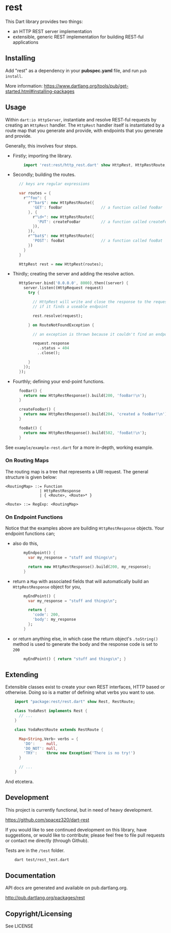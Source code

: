rest
====

This Dart library provides two things:

- an HTTP REST server implementation
- extensible, generic REST implementation for building REST-ful applications

Installing
----------

Add "rest" as a dependency in your **pubspec.yaml** file, and run `pub
install`.

More information: https://www.dartlang.org/tools/pub/get-started.html#installing-packages

Usage
-----

Within `dart:io HttpServer`, instantiate and resolve REST-ful requests by
creating an `HttpRest` handler. The `HttpRest` handler itself is instantiated
by a route map that you generate and provide, with endpoints that you generate
and provide.

Generally, this involves four steps.

- Firstly; importing the library.

```dart
        import 'rest:rest/http_rest.dart' show HttpRest, HttpRestRoute;
```

- Secondly; building the routes.

```dart
      // keys are regular expressions

      var routes = {
        r"^foo": {
          r"^bar$": new HttpRestRoute({
            'GET': fooBar                 // a function called fooBar
          }, {
            r"\d+": new HttpRestRoute({
              'PUT': createFooBar         // a function called createFooBar
            }),
          }),
          r"^bat$": new HttpRestRoute({
            'POST': fooBat                // a function called fooBat
          })
        }
      }

      HttpRest rest = new HttpRest(routes);
```

- Thirdly; creating the server and adding the resolve action.

```dart
      HttpServer.bind('0.0.0.0', 8000),then((server) {
        server.listen((HttpRequest request)
          try {

            // HttpRest will write and close the response to the request
            // if it finds a useable endpoint

            rest.resolve(request);

          } on RouteNotFoundException {

            // an exception is thrown because it couldn't find an endpoint

            request.response
              ..status = 404
              ..close();

          }
        });
      });
```

- Fourthly; defining your end-point functions.

```dart
      fooBar() {
        return new HttpRestResponse().build(200, 'fooBar!\n');
      }

      createFooBar() {
        return new HttpRestResponse().build(204, 'created a fooBar!\n');
      }

      fooBat() {
        return new HttpRestResponse().build(502, 'fooBat!\n');
      }
```

See `example/example-rest.dart` for a more in-depth, working example.

### On Routing Maps

The routing map is a tree that represents a URI request. The general structure
is given below:

    <RoutingMap> ::= Function
                   | HttpRestResponse
                   | { <Route>, <Route>* }

    <Route> ::= RegExp: <RoutingMap>

### On Endpoint Functions

Notice that the examples above are building `HttpRestResponse` objects.
Your endpoint functions can;

-   also do this,

```dart
        myEndpoint() {
          var my_response = "stuff and things\n";

          return new HttpRestResponse().build(200, my_response);
        }
```

-   return a `Map` with associated fields that will automatically build an
    `HttpRestResponse` object for you,

```dart
        myEndPoint() {
          var my_response = "stuff and things\n";

          return {
            'code': 200,
            'body': my_response
          };
        }
```

-   or return anything else, in which case the return object's `.toString()`
    method is used to generate the body and the response code is set to `200`

```dart
        myEndPoint() { return "stuff and things\n"; }
```


Extending
---------

Extensible classes exist to create your own REST interfaces, HTTP based or
otherwise. Doing so is a matter of defining what verbs you want to use.

```dart
    import "package:rest/rest.dart" show Rest, RestRoute;

    class YodaRest implements Rest {
      // ...
    }

    class YodaRestRoute extends RestRoute {

      Map<String,Verb> verbs = {
        'DO':     null,
        'DO_NOT': null,
        'TRY':    throw new Exception('There is no try!')
      }

      // ...
    }
```

And etcetera.

Development
-----------

This project is currently functional, but in need of heavy development.

https://github.com/spacez320/dart-rest

If you would like to see continued development on this library, have
suggestions, or would like to contribute; please feel free to file pull
requests or contact me directly (through Github).

Tests are in the `/test` folder.

```bash
    dart test/rest_test.dart
```

Documentation
-------------

API docs are generated and available on pub.dartlang.org.

http://pub.dartlang.org/packages/rest

Copyright/Licensing
-------------------

See LICENSE

